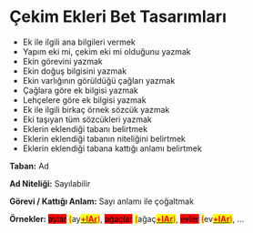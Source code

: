 # Çekim Ekleri Bet Tasarımları



* Ek ile ilgili ana bilgileri vermek
* Yapım eki mi, çekim eki mi olduğunu yazmak
* Ekin görevini yazmak
* Ekin doğuş bilgisini yazmak
* Ekin varlığının görüldüğü çağları yazmak
* Çağlara göre ek bilgisi yazmak
* Lehçelere göre ek bilgisi yazmak
* Ek ile ilgili birkaç örnek sözcük yazmak
* Eki taşıyan tüm sözcükleri yazmak
* Eklerin eklendiği tabanı belirtmek
* Eklerin eklendiği tabanın niteliğini belirtmek
* Eklerin eklendiği tabana kattığı anlamı belirtmek





**Taban:** Ad

**Ad Niteliği:** Sayılabilir

**Görevi / Kattığı Anlam:** Sayı anlamı ile çoğaltmak

**Örnekler:** <mark style="background-color:red;">aylar</mark> <mark style="color:red;">(</mark>ay[<mark style="color:red;">**+lAr**</mark>](../../cekim-ekleri/lar.md)<mark style="color:red;">)</mark>, <mark style="background-color:red;">ağaçlar</mark>  <mark style="color:green;"></mark> <mark style="color:red;">(</mark>ağaç[<mark style="color:red;">**+lAr**</mark>](../../cekim-ekleri/lar.md)<mark style="color:red;">)</mark>, <mark style="background-color:red;">evler</mark> <mark style="color:red;">(</mark>ev[<mark style="color:red;">**+lAr**</mark>](../../cekim-ekleri/lar.md)<mark style="color:red;">)</mark>, ...
